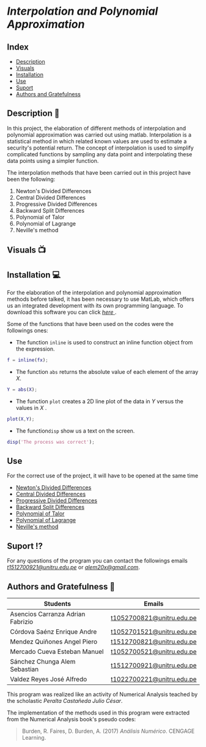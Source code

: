 # ***Interpolation and Polynomial Approximation***






## **Index**
  
  * [Description](https://github.com/AdrianAsen/Analisis-Numerico/blob/main/DOCS/Descripci%C3%B3n.md)
  * [Visuals](https://github.com/AdrianAsen/Analisis-Numerico/blob/main/DOCS/Visuales.md)
  * [Installation](https://github.com/AdrianAsen/Analisis-Numerico/blob/main/DOCS/Instalaci%C3%B3n.md)
  * [Use](https://github.com/AdrianAsen/Analisis-Numerico/blob/main/DOCS/Uso.md)
  * [Suport](https://github.com/AdrianAsen/Analisis-Numerico/blob/main/DOCS/Soporte.md)
  * [Authors and Gratefulness](https://github.com/AdrianAsen/Analisis-Numerico/blob/main/DOCS/Autores.md)
  
## **Description** :page_with_curl:

In this project, the elaboration of different methods of interpolation and polynomial approximation was carried out using matlab. Interpolation is a statistical method in which related known values are used to estimate a security's potential return. The concept of interpolation is used to simplify complicated functions by sampling any data point and interpolating these data points using a simpler function.

The interpolation methods that have been carried out in this project have been the following:

1. Newton's Divided Differences
2. Central Divided Differences
3. Progressive Divided Differences
4. Backward Split Differences
5. Polynomial of Talor
6. Polynomial of Lagrange
7. Neville's method


## **Visuals** :tv:
  


## **Installation** :computer:

For the elaboration of the  interpolation and polynomial approximation methods before talked, it has been necessary to use MatLab, which offers us an integrated development with its own programming language. To download this software you can click [*here* ](https://es.mathworks.com/products/get-matlab.html?s_tid=gn_getml "Link Matlab").

Some of the functions that have been used on the codes were the followings ones: 
* The function `inline` is used to construct an inline function object from the expression.

```matlab
f = inline(fx);
```
* The function `abs` returns the absolute value of each element of the array *X*.
```matlab
Y = abs(X);
```
* The function `plot` creates a 2D line plot of the data in *Y* versus the values in *X* .
```matlab
plot(X,Y);
```
* The function`disp` show us a text on the screen.
```matlab
disp('The process was correct');
```

## **Use**

For the correct use of the project, it will have to be opened at the same time
* [Newton's Divided Differences](https://github.com/AdrianAsen/Interpolacion/blob/main/FUNCIONES/DDnewton.m)
* [Central Divided Differences](https://github.com/AdrianAsen/Interpolacion/blob/main/FUNCIONES/DDcentrales.m)
* [Progressive Divided Differences](https://github.com/AdrianAsen/Interpolacion/blob/main/FUNCIONES/DDprogresivas.m)
* [Backward Split Differences](https://github.com/AdrianAsen/Interpolacion/blob/main/FUNCIONES/DDregresivas.m)
* [Polynomial of Talor](https://github.com/AdrianAsen/Interpolacion/blob/main/FUNCIONES/Ptaylor.m)
* [Polynomial of Lagrange](https://github.com/AdrianAsen/Interpolacion/blob/main/FUNCIONES/Plagrange.m)
* [Neville's method](https://github.com/AdrianAsen/Interpolacion/blob/main/FUNCIONES/Mneville.m)

## **Suport** :interrobang:

For any questions of the program you can contact the followings emails *t1512700921@unitru.edu.pe* or *alem20x@gmail.com*.


## **Authors and Gratefulness** :book:


|       Students     |   Emails   |
|       ----------    |  ---------| 
| Asencios Carranza Adrian Fabrizio|t1052700821@unitru.edu.pe|
| Córdova Saénz Enrique Andre|t1052701521@unitru.edu.pe|
| Mendez Quiñones Angel Piero|t1512700821@unitru.edu.pe|
| Mercado Cueva Esteban Manuel|t1052700521@unitru.edu.pe|
| Sánchez Chunga Alem Sebastian|t1512700921@unitru.edu.pe|
| Valdez Reyes José Alfredo|t1022700221@unitru.edu.pe|

This program was realized like an activity of Numerical Analysis teached by the scholastic *Peralta Castañeda Julio César*.

The implementation of the methods used in this program were extracted from the  Numerical Analysis book's pseudo codes:
>Burden, R. Faires, D. Burden, A. (2017) *Análisis Numérico*. CENGAGE Learning.
